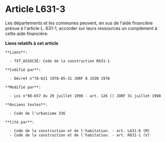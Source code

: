 # Article L631-3

Les départements et les communes peuvent, en sus de l'aide financière prévue à l'article L. 631-1, accorder sur leurs
ressources un complément à cette aide financière.

**Liens relatifs à cet article**

	**Liens**:

	  - TXT_ASSOCIE: Code de la construction R631-1

	**Codifié par**:

	  - Décret n°78-621 1978-05-31 JORF 8 JUIN 1978

	**Modifié par**:

	  - Loi n°98-657 du 29 juillet 1998 - art. 126 () JORF 31 juillet 1998

	**Anciens textes**:

	  - Code de l'urbanisme 336

	**Cité par**:

	  - Code de la construction et de l'habitation. - art. L631-6 (M)
	  - Code de la construction et de l'habitation. - art. R631-1 (V)
